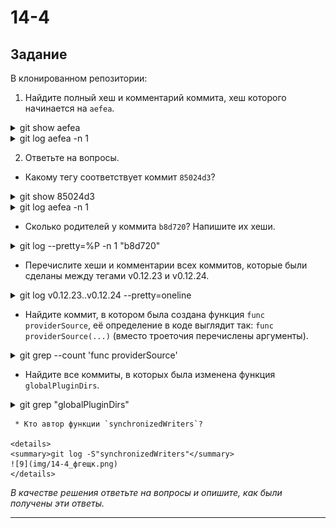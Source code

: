 # 14-4

## Задание

В клонированном репозитории:

1. Найдите полный хеш и комментарий коммита, хеш которого начинается на `aefea`.

<details>
<summary>git show aefea</summary>
![1](img/14-4_aefea.png)
</details>

<details>
<summary>git log aefea -n 1</summary>
![2](img/14-4_aefea2.png)
</details>

2. Ответьте на вопросы.

* Какому тегу соответствует коммит `85024d3`?

<details>
<summary>git show 85024d3</summary>
![3](img/14-4_85024d3.png)
</details>

<details>
<summary>git log aefea -n 1</summary>
![4](img/14-4_aefea2.png)
</details>

* Сколько родителей у коммита `b8d720`? Напишите их хеши.

<details>
<summary>git log --pretty=%P -n 1 "b8d720"</summary>
![5](img/14-4_b8d720.png)
</details>

* Перечислите хеши и комментарии всех коммитов, которые были сделаны между тегами  v0.12.23 и v0.12.24.

<details>
<summary>git log v0.12.23..v0.12.24 --pretty=oneline</summary>
![6](img/14-4_hesh.png)
</details>

* Найдите коммит, в котором была создана функция `func providerSource`, её определение в коде выглядит так: `func providerSource(...)` (вместо троеточия перечислены аргументы).

<details>
<summary>git grep --count 'func providerSource'</summary>
![7](img/14-4_func.png)
</details>

* Найдите все коммиты, в которых была изменена функция `globalPluginDirs`.

<details>
<summary>git grep "globalPluginDirs"</summary>
![8](img/14-4_global.png)
</details>

```
 * Кто автор функции `synchronizedWriters`? 

<details>
<summary>git log -S"synchronizedWriters"</summary>
![9](img/14-4_фгещк.png)
</details>
```
*В качестве решения ответьте на вопросы и опишите, как были получены эти ответы.*

---
